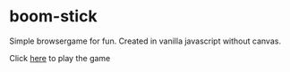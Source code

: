 # boom-stick
Simple browsergame for fun.
Created in vanilla javascript without canvas. 

Click [here](https://wilfredluijk.github.io/boom-stick/ "Game") to play the game
